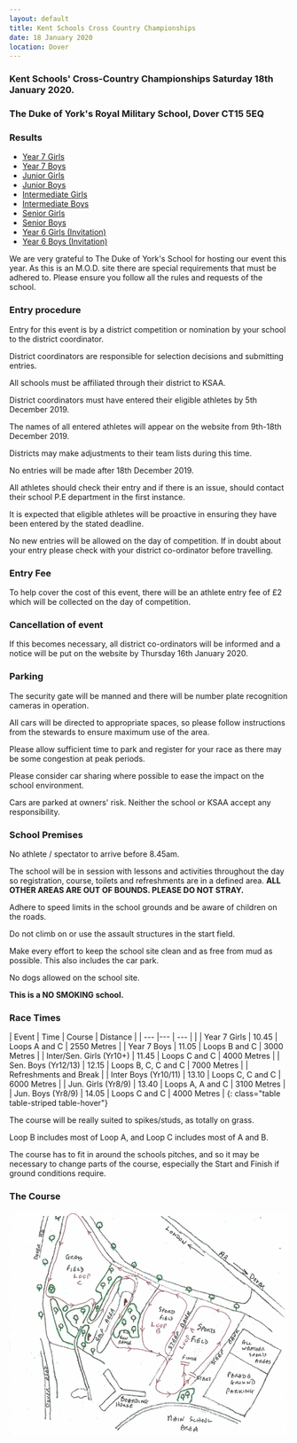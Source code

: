 ```yaml
---
layout: default
title: Kent Schools Cross Country Championships
date: 18 January 2020
location: Dover
---
```


### Kent Schools' Cross-Country Championships Saturday 18th January 2020.

### The Duke of York's Royal Military School, Dover CT15 5EQ

<div class="panel panel-info">
    <div class="panel-heading">
        <h3 class="panel-title">Results</h3>
    </div>
    <div class="panel-body">
        <ul>
            <li><a href="/files/events/19-20/2020-01-18-kent-schools-cross-country-champs/KSAA-Cross-Country-Championships-Provisional-Y7-Girls-2020.pdf">Year 7 Girls</a></li>
            <li><a href="/files/events/19-20/2020-01-18-kent-schools-cross-country-champs/KSAA-Cross-Country-Championships-Y7-Boys-2020.pdf.pdf">Year 7 Boys</a></li>
            <li><a href="/files/events/19-20/2020-01-18-kent-schools-cross-country-champs/KSAA-Cross-Country-Championships-Junior-Girls-2020.pdf">Junior Girls</a></li>
            <li><a href="/files/events/19-20/2020-01-18-kent-schools-cross-country-champs/KSAA-Cross-Country-Championships-Junior-Boys-2020.pdf">Junior Boys</a></li>
            <li><a href="/files/events/19-20/2020-01-18-kent-schools-cross-country-champs/KSAA-Cross-Country-Championships-Inter-Girls-2020.pdf">Intermediate Girls</a></li>
            <li><a href="/files/events/19-20/2020-01-18-kent-schools-cross-country-champs/KSAA-Cross-Country-Championships-Inter-Boys-2020.pdf">Intermediate Boys</a></li>
            <li><a href="/files/events/19-20/2020-01-18-kent-schools-cross-country-champs/KSAA-Cross-Country-Championships-Senior-Girls-2020.pdf">Senior Girls</a></li>
            <li><a href="/files/events/19-20/2020-01-18-kent-schools-cross-country-champs/KSAA-Cross-Country-Championships-Senior-Boys-2020.pdf">Senior Boys</a></li>
            <li><a href="/files/events/19-20/2020-01-18-kent-schools-cross-country-champs/KSAA-Cross-Country-Championships-Y6-Girls-2020.pdf">Year 6 Girls (Invitation)</a></li>
            <li><a href="/files/events/19-20/2020-01-18-kent-schools-cross-country-champs/KSAA-Cross-Country-Championships-Invitational-Y6-Boys-2020.pdf">Year 6 Boys (Invitation)</a></li>
        </ul>
    </div>
</div>

We are very grateful to The Duke of York's School for hosting our event this year. As this is an M.O.D. site there are special requirements that must be adhered to. Please ensure you follow all the rules and requests of the school.

### Entry procedure

Entry for this event is by a district competition or nomination by your school to the district coordinator.

District coordinators are responsible for selection decisions and submitting entries.

All schools must be affiliated through their district to KSAA.

District coordinators must have entered their eligible athletes by 5th December 2019.

The names of all entered athletes will appear on the website from 9th-18th December 2019.

Districts may make adjustments to their team lists during this time.

No entries will be made after 18th December 2019.

All athletes should check their entry and if there is an issue, should contact their school P.E department in the first instance.

It is expected that eligible athletes will be proactive in ensuring they have been entered by the stated deadline.

No new entries will be allowed on the day of competition. If in doubt about your entry please check with your district co-ordinator before travelling.

### Entry Fee

To help cover the cost of this event, there will be an athlete entry fee of &#163;2 which will be collected on the day of competition.

### Cancellation of event

If this becomes necessary, all district co-ordinators will be informed and a notice will be put on the website by Thursday 16th January 2020.

### Parking

The security gate will be manned and there will be number plate recognition cameras in operation.

All cars will be directed to appropriate spaces, so please follow instructions from the stewards to ensure maximum use of the area.

Please allow sufficient time to park and register for your race as there may be some congestion at peak periods.

Please consider car sharing where possible to ease the impact on the school environment.

Cars are parked at owners' risk. Neither the school or KSAA accept any responsibility.

### School Premises

No athlete / spectator to arrive before 8.45am.

The school will be in session with lessons and activities throughout the day so registration, course, toilets and refreshments are in a defined area. **ALL OTHER AREAS ARE OUT OF BOUNDS. PLEASE DO NOT STRAY.**

Adhere to speed limits in the school grounds and be aware of children on the roads.

Do not climb on or use the assault structures in the start field.

Make every effort to keep the school site clean and as free from mud as possible. This also includes the car park.

No dogs allowed on the school site.

**This is a NO SMOKING school.**

### Race Times

| Event | Time | Course | Distance |
| --- |--- | --- | |
| Year 7 Girls | 10.45 | Loops A and C | 2550 Metres |
| Year 7 Boys | 11.05 | Loops B and C | 3000 Metres |
| Inter/Sen. Girls (Yr10+) | 11.45 | Loops C and C | 4000 Metres |
| Sen. Boys (Yr12/13) | 12.15 | Loops B, C, C and C | 7000 Metres |
| Refreshments and Break |
| Inter Boys (Yr10/11) | 13.10 | Loops C, C and C | 6000 Metres |
| Jun. Girls (Yr8/9) | 13.40 | Loops A, A and C | 3100 Metres |
| Jun. Boys (Yr8/9) | 14.05 | Loops C and C | 4000 Metres |
{: class="table table-striped table-hover"}

The course will be really suited to spikes/studs, as totally on grass.

Loop B includes most of Loop A, and Loop C includes most of A and B.

The course has to fit in around the schools pitches, and so it may be necessary to change parts of the course, especially the Start and Finish if ground conditions require.

### The Course

<a href="/images/events/16-17/2017-01-21-kent-schools-cross-country-champs/course-map.PNG" target="_blank">
    <img src="/images/events/16-17/2017-01-21-kent-schools-cross-country-champs/course-map.PNG" style="max-width:100%;"/>
</a>
